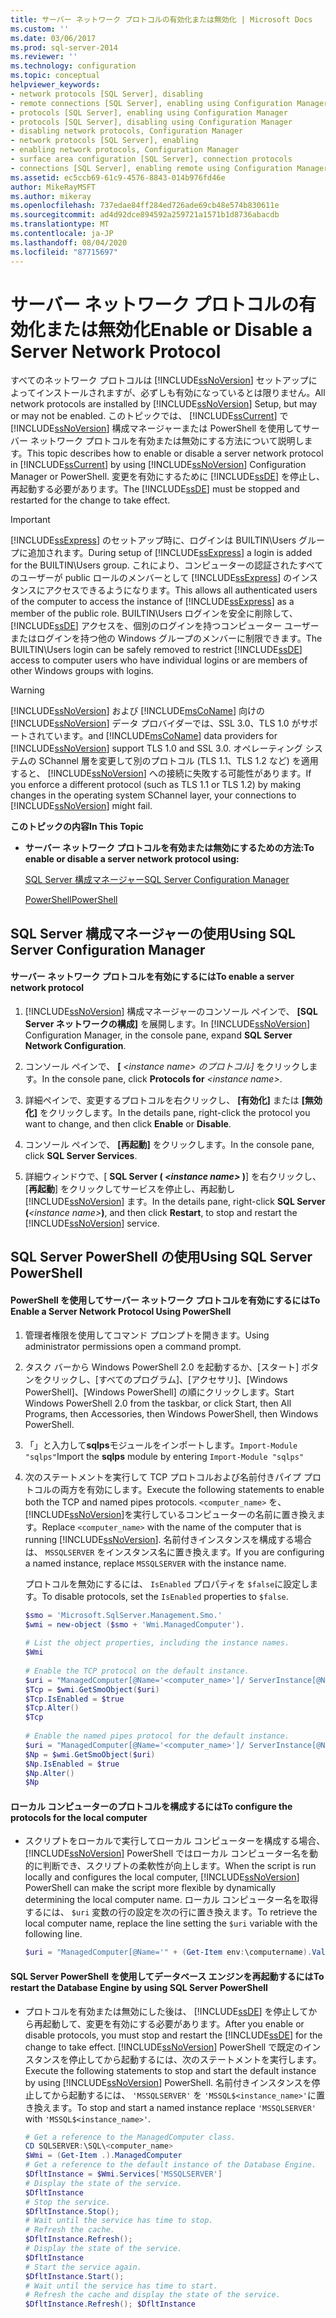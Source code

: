 ```yaml
---
title: サーバー ネットワーク プロトコルの有効化または無効化 | Microsoft Docs
ms.custom: ''
ms.date: 03/06/2017
ms.prod: sql-server-2014
ms.reviewer: ''
ms.technology: configuration
ms.topic: conceptual
helpviewer_keywords:
- network protocols [SQL Server], disabling
- remote connections [SQL Server], enabling using Configuration Manager
- protocols [SQL Server], enabling using Configuration Manager
- protocols [SQL Server], disabling using Configuration Manager
- disabling network protocols, Configuration Manager
- network protocols [SQL Server], enabling
- enabling network protocols, Configuration Manager
- surface area configuration [SQL Server], connection protocols
- connections [SQL Server], enabling remote using Configuration Manager
ms.assetid: ec5ccb69-61c9-4576-8843-014b976fd46e
author: MikeRayMSFT
ms.author: mikeray
ms.openlocfilehash: 737edae84ff284ed726ade69cb48e574b830611e
ms.sourcegitcommit: ad4d92dce894592a259721a1571b1d8736abacdb
ms.translationtype: MT
ms.contentlocale: ja-JP
ms.lasthandoff: 08/04/2020
ms.locfileid: "87715697"
---
```

# <a name="enable-or-disable-a-server-network-protocol"></a><span data-ttu-id="77fb7-102">サーバー ネットワーク プロトコルの有効化または無効化</span><span class="sxs-lookup"><span data-stu-id="77fb7-102">Enable or Disable a Server Network Protocol</span></span>
  <span data-ttu-id="77fb7-103">すべてのネットワーク プロトコルは [!INCLUDE[ssNoVersion](../../includes/ssnoversion-md.md)] セットアップによってインストールされますが、必ずしも有効になっているとは限りません。</span><span class="sxs-lookup"><span data-stu-id="77fb7-103">All network protocols are installed by [!INCLUDE[ssNoVersion](../../includes/ssnoversion-md.md)] Setup, but may or may not be enabled.</span></span> <span data-ttu-id="77fb7-104">このトピックでは、 [!INCLUDE[ssCurrent](../../includes/sscurrent-md.md)] で [!INCLUDE[ssNoVersion](../../includes/ssnoversion-md.md)] 構成マネージャーまたは PowerShell を使用してサーバー ネットワーク プロトコルを有効または無効にする方法について説明します。</span><span class="sxs-lookup"><span data-stu-id="77fb7-104">This topic describes how to enable or disable a server network protocol in [!INCLUDE[ssCurrent](../../includes/sscurrent-md.md)] by using [!INCLUDE[ssNoVersion](../../includes/ssnoversion-md.md)] Configuration Manager or PowerShell.</span></span> <span data-ttu-id="77fb7-105">変更を有効にするために [!INCLUDE[ssDE](../../includes/ssde-md.md)] を停止し、再起動する必要があります。</span><span class="sxs-lookup"><span data-stu-id="77fb7-105">The [!INCLUDE[ssDE](../../includes/ssde-md.md)] must be stopped and restarted for the change to take effect.</span></span>  
  
> [!IMPORTANT]  
>  <span data-ttu-id="77fb7-106">[!INCLUDE[ssExpress](../../includes/ssexpress-md.md)] のセットアップ時に、ログインは BUILTIN\Users グループに追加されます。</span><span class="sxs-lookup"><span data-stu-id="77fb7-106">During setup of [!INCLUDE[ssExpress](../../includes/ssexpress-md.md)] a login is added for the BUILTIN\Users group.</span></span> <span data-ttu-id="77fb7-107">これにより、コンピューターの認証されたすべてのユーザーが public ロールのメンバーとして [!INCLUDE[ssExpress](../../includes/ssexpress-md.md)] のインスタンスにアクセスできるようになります。</span><span class="sxs-lookup"><span data-stu-id="77fb7-107">This allows all authenticated users of the computer to access the instance of [!INCLUDE[ssExpress](../../includes/ssexpress-md.md)] as a member of the public role.</span></span> <span data-ttu-id="77fb7-108">BUILTIN\Users ログインを安全に削除して、 [!INCLUDE[ssDE](../../includes/ssde-md.md)] アクセスを、個別のログインを持つコンピューター ユーザーまたはログインを持つ他の Windows グループのメンバーに制限できます。</span><span class="sxs-lookup"><span data-stu-id="77fb7-108">The BUILTIN\Users login can be safely removed to restrict [!INCLUDE[ssDE](../../includes/ssde-md.md)] access to computer users who have individual logins or are members of other Windows groups with logins.</span></span>  
  
> [!WARNING]  
>  [!INCLUDE[ssNoVersion](../../includes/ssnoversion-md.md)] <span data-ttu-id="77fb7-109">および [!INCLUDE[msCoName](../../includes/msconame-md.md)] 向けの [!INCLUDE[ssNoVersion](../../includes/ssnoversion-md.md)] データ プロバイダーでは、SSL 3.0、TLS 1.0 がサポートされています。</span><span class="sxs-lookup"><span data-stu-id="77fb7-109">and [!INCLUDE[msCoName](../../includes/msconame-md.md)] data providers for [!INCLUDE[ssNoVersion](../../includes/ssnoversion-md.md)] support TLS 1.0 and SSL 3.0.</span></span> <span data-ttu-id="77fb7-110">オペレーティング システムの SChannel 層を変更して別のプロトコル (TLS 1.1、TLS 1.2 など) を適用すると、 [!INCLUDE[ssNoVersion](../../includes/ssnoversion-md.md)] への接続に失敗する可能性があります。</span><span class="sxs-lookup"><span data-stu-id="77fb7-110">If you enforce a different protocol (such as TLS 1.1 or TLS 1.2) by making changes in the operating system SChannel layer, your connections to [!INCLUDE[ssNoVersion](../../includes/ssnoversion-md.md)] might fail.</span></span>  
  
 <span data-ttu-id="77fb7-111">**このトピックの内容**</span><span class="sxs-lookup"><span data-stu-id="77fb7-111">**In This Topic**</span></span>  
  
-   <span data-ttu-id="77fb7-112">**サーバー ネットワーク プロトコルを有効または無効にするための方法:**</span><span class="sxs-lookup"><span data-stu-id="77fb7-112">**To enable or disable a server network protocol using:**</span></span>  
  
     [<span data-ttu-id="77fb7-113">SQL Server 構成マネージャー</span><span class="sxs-lookup"><span data-stu-id="77fb7-113">SQL Server Configuration Manager</span></span>](#SSMSProcedure)  
  
     [<span data-ttu-id="77fb7-114">PowerShell</span><span class="sxs-lookup"><span data-stu-id="77fb7-114">PowerShell</span></span>](#PowerShellProcedure)  
  
##  <a name="using-sql-server-configuration-manager"></a><a name="SSMSProcedure"></a> <span data-ttu-id="77fb7-115">SQL Server 構成マネージャーの使用</span><span class="sxs-lookup"><span data-stu-id="77fb7-115">Using SQL Server Configuration Manager</span></span>  
  
#### <a name="to-enable-a-server-network-protocol"></a><span data-ttu-id="77fb7-116">サーバー ネットワーク プロトコルを有効にするには</span><span class="sxs-lookup"><span data-stu-id="77fb7-116">To enable a server network protocol</span></span>  
  
1.  <span data-ttu-id="77fb7-117">[!INCLUDE[ssNoVersion](../../includes/ssnoversion-md.md)] 構成マネージャーのコンソール ペインで、 **[SQL Server ネットワークの構成]** を展開します。</span><span class="sxs-lookup"><span data-stu-id="77fb7-117">In [!INCLUDE[ssNoVersion](../../includes/ssnoversion-md.md)] Configuration Manager, in the console pane, expand **SQL Server  Network Configuration**.</span></span>  
  
2.  <span data-ttu-id="77fb7-118">コンソール ペインで、 **[** *\<instance name> のプロトコル]* をクリックします。</span><span class="sxs-lookup"><span data-stu-id="77fb7-118">In the console pane, click **Protocols for** *\<instance name>*.</span></span>  
  
3.  <span data-ttu-id="77fb7-119">詳細ペインで、変更するプロトコルを右クリックし、 **[有効化]** または **[無効化]** をクリックします。</span><span class="sxs-lookup"><span data-stu-id="77fb7-119">In the details pane, right-click the protocol you want to change, and then click **Enable** or **Disable**.</span></span>  
  
4.  <span data-ttu-id="77fb7-120">コンソール ペインで、 **[再起動]** をクリックします。</span><span class="sxs-lookup"><span data-stu-id="77fb7-120">In the console pane, click **SQL Server Services**.</span></span>  
  
5.  <span data-ttu-id="77fb7-121">詳細ウィンドウで、[ **SQL Server ( ***\<instance name>*** )**] を右クリックし、[**再起動**] をクリックしてサービスを停止し、再起動し [!INCLUDE[ssNoVersion](../../includes/ssnoversion-md.md)] ます。</span><span class="sxs-lookup"><span data-stu-id="77fb7-121">In the details pane, right-click **SQL Server (***\<instance name>***)**, and then click **Restart**, to stop and restart the [!INCLUDE[ssNoVersion](../../includes/ssnoversion-md.md)] service.</span></span>  
  
##  <a name="using-sql-server-powershell"></a><a name="PowerShellProcedure"></a> <span data-ttu-id="77fb7-122">SQL Server PowerShell の使用</span><span class="sxs-lookup"><span data-stu-id="77fb7-122">Using SQL Server PowerShell</span></span>  
  
#### <a name="to-enable-a-server-network-protocol-using-powershell"></a><span data-ttu-id="77fb7-123">PowerShell を使用してサーバー ネットワーク プロトコルを有効にするには</span><span class="sxs-lookup"><span data-stu-id="77fb7-123">To Enable a Server Network Protocol Using PowerShell</span></span>  
  
1.  <span data-ttu-id="77fb7-124">管理者権限を使用してコマンド プロンプトを開きます。</span><span class="sxs-lookup"><span data-stu-id="77fb7-124">Using administrator permissions open a command prompt.</span></span>  
  
2.  <span data-ttu-id="77fb7-125">タスク バーから Windows PowerShell 2.0 を起動するか、[スタート] ボタンをクリックし、[すべてのプログラム]、[アクセサリ]、[Windows PowerShell]、[Windows PowerShell] の順にクリックします。</span><span class="sxs-lookup"><span data-stu-id="77fb7-125">Start Windows PowerShell 2.0 from the taskbar, or click Start, then All Programs, then Accessories, then Windows PowerShell, then Windows PowerShell.</span></span>  
  
3.  <span data-ttu-id="77fb7-126">「」と入力して**sqlps**モジュールをインポートします。`Import-Module "sqlps"`</span><span class="sxs-lookup"><span data-stu-id="77fb7-126">Import the **sqlps** module by entering `Import-Module "sqlps"`</span></span>  
  
4.  <span data-ttu-id="77fb7-127">次のステートメントを実行して TCP プロトコルおよび名前付きパイプ プロトコルの両方を有効にします。</span><span class="sxs-lookup"><span data-stu-id="77fb7-127">Execute the following statements to enable both the TCP and named pipes protocols.</span></span> <span data-ttu-id="77fb7-128">`<computer_name>` を、 [!INCLUDE[ssNoVersion](../../includes/ssnoversion-md.md)]を実行しているコンピューターの名前に置き換えます。</span><span class="sxs-lookup"><span data-stu-id="77fb7-128">Replace `<computer_name>` with the name of the computer that is running [!INCLUDE[ssNoVersion](../../includes/ssnoversion-md.md)].</span></span> <span data-ttu-id="77fb7-129">名前付きインスタンスを構成する場合は、 `MSSQLSERVER` をインスタンス名に置き換えます。</span><span class="sxs-lookup"><span data-stu-id="77fb7-129">If you are configuring a named instance, replace `MSSQLSERVER` with the instance name.</span></span>  
  
     <span data-ttu-id="77fb7-130">プロトコルを無効にするには、 `IsEnabled` プロパティを `$false`に設定します。</span><span class="sxs-lookup"><span data-stu-id="77fb7-130">To disable protocols, set the `IsEnabled` properties to `$false`.</span></span>  
  
    ```powershell
    $smo = 'Microsoft.SqlServer.Management.Smo.'  
    $wmi = new-object ($smo + 'Wmi.ManagedComputer').  
  
    # List the object properties, including the instance names.  
    $Wmi  
  
    # Enable the TCP protocol on the default instance.  
    $uri = "ManagedComputer[@Name='<computer_name>']/ ServerInstance[@Name='MSSQLSERVER']/ServerProtocol[@Name='Tcp']"  
    $Tcp = $wmi.GetSmoObject($uri)  
    $Tcp.IsEnabled = $true  
    $Tcp.Alter()  
    $Tcp  
  
    # Enable the named pipes protocol for the default instance.  
    $uri = "ManagedComputer[@Name='<computer_name>']/ ServerInstance[@Name='MSSQLSERVER']/ServerProtocol[@Name='Np']"  
    $Np = $wmi.GetSmoObject($uri)  
    $Np.IsEnabled = $true  
    $Np.Alter()  
    $Np  
    ```  
  
#### <a name="to-configure-the-protocols-for-the-local-computer"></a><span data-ttu-id="77fb7-131">ローカル コンピューターのプロトコルを構成するには</span><span class="sxs-lookup"><span data-stu-id="77fb7-131">To configure the protocols for the local computer</span></span>  
  
-   <span data-ttu-id="77fb7-132">スクリプトをローカルで実行してローカル コンピューターを構成する場合、 [!INCLUDE[ssNoVersion](../../includes/ssnoversion-md.md)] PowerShell ではローカル コンピューター名を動的に判断でき、スクリプトの柔軟性が向上します。</span><span class="sxs-lookup"><span data-stu-id="77fb7-132">When the script is run locally and configures the local computer, [!INCLUDE[ssNoVersion](../../includes/ssnoversion-md.md)] PowerShell can make the script more flexible by dynamically determining the local computer name.</span></span> <span data-ttu-id="77fb7-133">ローカル コンピューター名を取得するには、 `$uri` 変数の行の設定を次の行に置き換えます。</span><span class="sxs-lookup"><span data-stu-id="77fb7-133">To retrieve the local computer name, replace the line setting the `$uri` variable with the following line.</span></span>  
  
    ```powershell
    $uri = "ManagedComputer[@Name='" + (Get-Item env:\computername).Value + "']/ServerInstance[@Name='MSSQLSERVER']/ServerProtocol[@Name='Tcp']"  
    ```  
  
#### <a name="to-restart-the-database-engine-by-using-sql-server-powershell"></a><span data-ttu-id="77fb7-134">SQL Server PowerShell を使用してデータベース エンジンを再起動するには</span><span class="sxs-lookup"><span data-stu-id="77fb7-134">To restart the Database Engine by using SQL Server PowerShell</span></span>  
  
-   <span data-ttu-id="77fb7-135">プロトコルを有効または無効にした後は、 [!INCLUDE[ssDE](../../includes/ssde-md.md)] を停止してから再起動して、変更を有効にする必要があります。</span><span class="sxs-lookup"><span data-stu-id="77fb7-135">After you enable or disable protocols, you must stop and restart the [!INCLUDE[ssDE](../../includes/ssde-md.md)] for the change to take effect.</span></span> <span data-ttu-id="77fb7-136">[!INCLUDE[ssNoVersion](../../includes/ssnoversion-md.md)] PowerShell で既定のインスタンスを停止してから起動するには、次のステートメントを実行します。</span><span class="sxs-lookup"><span data-stu-id="77fb7-136">Execute the following statements to stop and start the default instance by using [!INCLUDE[ssNoVersion](../../includes/ssnoversion-md.md)] PowerShell.</span></span> <span data-ttu-id="77fb7-137">名前付きインスタンスを停止してから起動するには、 `'MSSQLSERVER'` を `'MSSQL$<instance_name>'`に置き換えます。</span><span class="sxs-lookup"><span data-stu-id="77fb7-137">To stop and start a named instance replace `'MSSQLSERVER'` with `'MSSQL$<instance_name>'`.</span></span>  
  
    ```powershell
    # Get a reference to the ManagedComputer class.  
    CD SQLSERVER:\SQL\<computer_name>  
    $Wmi = (Get-Item .).ManagedComputer  
    # Get a reference to the default instance of the Database Engine.  
    $DfltInstance = $Wmi.Services['MSSQLSERVER']  
    # Display the state of the service.  
    $DfltInstance  
    # Stop the service.  
    $DfltInstance.Stop();  
    # Wait until the service has time to stop.  
    # Refresh the cache.  
    $DfltInstance.Refresh();   
    # Display the state of the service.  
    $DfltInstance  
    # Start the service again.  
    $DfltInstance.Start();  
    # Wait until the service has time to start.  
    # Refresh the cache and display the state of the service.  
    $DfltInstance.Refresh(); $DfltInstance  
    ```  
